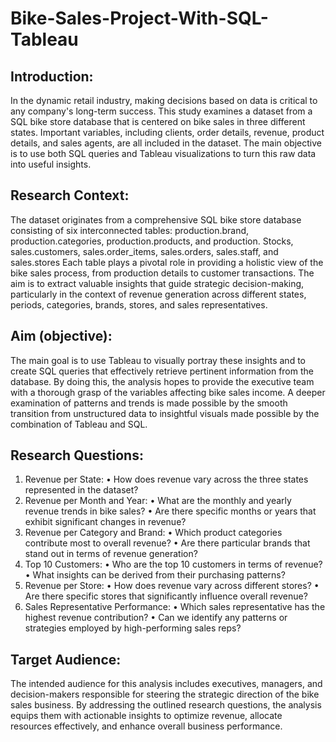 # Bike-Sales-Project-With-SQL-Tableau
## Introduction:
In the dynamic retail industry, making decisions based on data is critical to any company's long-term success. This study examines a dataset from a SQL bike store database that is centered on bike sales in three different states. Important variables, including clients, order details, revenue, product details, and sales agents, are all included in the dataset. The main objective is to use both SQL queries and Tableau visualizations to turn this raw data into useful insights.
## Research Context:
The dataset originates from a comprehensive SQL bike store database consisting of six interconnected tables: production.brand, production.categories, production.products, and production. Stocks, sales.customers, sales.order_items, sales.orders, sales.staff, and sales.stores Each table plays a pivotal role in providing a holistic view of the bike sales process, from production details to customer transactions. The aim is to extract valuable insights that guide strategic decision-making, particularly in the context of revenue generation across different states, periods, categories, brands, stores, and sales representatives.
## Aim (objective):
The main goal is to use Tableau to visually portray these insights and to create SQL queries that effectively retrieve pertinent information from the database. By doing this, the analysis hopes to provide the executive team with a thorough grasp of the variables affecting bike sales income. A deeper examination of patterns and trends is made possible by the smooth transition from unstructured data to insightful visuals made possible by the combination of Tableau and SQL.
## Research Questions:
1.	Revenue per State:
•	How does revenue vary across the three states represented in the dataset?
2.	Revenue per Month and Year:
    •	What are the monthly and yearly revenue trends in bike sales?
    •	Are there specific months or years that exhibit significant changes in revenue?
3.	Revenue per Category and Brand:
    •	Which product categories contribute most to overall revenue?
    •	Are there particular brands that stand out in terms of revenue generation?
4.	Top 10 Customers:
    •	Who are the top 10 customers in terms of revenue?
    •	What insights can be derived from their purchasing patterns?
5.	Revenue per Store:
    •	How does revenue vary across different stores?
    •	Are there specific stores that significantly influence overall revenue?
6.	Sales Representative Performance:
   •	Which sales representative has the highest revenue contribution?
   •	Can we identify any patterns or strategies employed by high-performing sales reps?
## Target Audience:
The intended audience for this analysis includes executives, managers, and decision-makers responsible for steering the strategic direction of the bike sales business. By addressing the outlined research questions, the analysis equips them with actionable insights to optimize revenue, allocate resources effectively, and enhance overall business performance.
